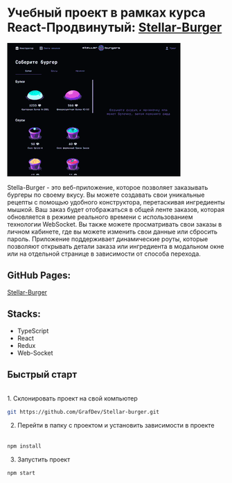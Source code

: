 # Учебный проект в рамках курса React-Продвинутый: [Stellar-Burger](https://grafdev.github.io/Stellar-burger/)

<img src="./src/images/stellar-burger.gif" alt="Stellar-Burger">



Stella-Burger - это веб-приложение, которое позволяет заказывать бургеры по своему вкусу. Вы можете создавать свои уникальные рецепты с помощью удобного конструктора, перетаскивая ингредиенты мышкой. Ваш заказ будет отображаться в общей ленте заказов, которая обновляется в режиме реального времени с использованием технологии WebSocket. Вы также можете просматривать свои заказы в личном кабинете, где вы можете изменить свои данные или сбросить пароль. Приложение поддерживает динамические роуты, которые позволяют открывать детали заказа или ингредиента в модальном окне или на отдельной странице в зависимости от способа перехода.

## GitHub Pages:
[Stellar-Burger](https://grafdev.github.io/Stellar-burger/)

## Stacks:
* TypeScript
* React
* Redux
* Web-Socket


## Быстрый старт

<br />
1. Склонировать проект на свой компьютер

```bash
git https://github.com/GrafDev/Stellar-burger.git

```
2. Перейти в папку с проектом и установить зависимости в проекте

```bash

npm install
```
3. Запустить проект

```bash
npm start
```

